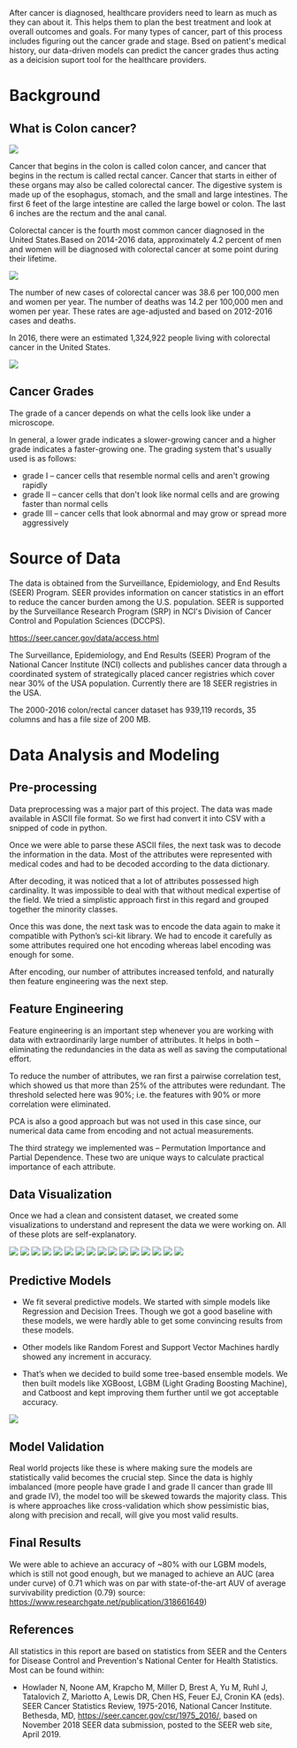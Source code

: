 
After cancer is diagnosed, healthcare providers need to learn as much as they can about it. This helps them to plan the best treatment and look at overall outcomes and goals. For many types of cancer, part of this process includes figuring out the cancer grade and stage. Bsed on patient's medical history, our data-driven models can predict the cancer grades thus acting as a deicision suport tool for the healthcare providers.

# Background

## What is Colon cancer?

<img src="images/anatomy.jpg?raw=true"/>


Cancer that begins in the colon is called colon cancer, and cancer that begins in the rectum is called rectal cancer. Cancer that starts in either of these organs may also be called colorectal cancer.
The digestive system is made up of the esophagus, stomach, and the small and large intestines. The first 6 feet of the large intestine are called the large bowel or colon. The last 6 inches are the rectum and the anal canal.


Colorectal cancer is the fourth most common cancer diagnosed in the United States.Based on 2014-2016 data, approximately 4.2 percent of men and women will be diagnosed with colorectal cancer at some point during their lifetime. 

<img src="images/Colon cancer at a glance.png?raw=true"/>

The number of new cases of colorectal cancer was 38.6 per 100,000 men and women per year. The number of deaths was 14.2 per 100,000 men and women per year. These rates are age-adjusted and based on 2012-2016 cases and deaths.

In 2016, there were an estimated 1,324,922 people living with colorectal cancer in the United States.

<img src="images/Cancer Cases Stats.png?raw=true"/>


## Cancer Grades

The grade of a cancer depends on what the cells look like under a microscope.

In general, a lower grade indicates a slower-growing cancer and a higher grade indicates a faster-growing one. The grading system that's usually used is as follows:

- grade I – cancer cells that resemble normal cells and aren't growing rapidly
- grade II – cancer cells that don't look like normal cells and are growing faster than normal cells
- grade III – cancer cells that look abnormal and may grow or spread more aggressively

# Source of Data

The data is obtained from the Surveillance, Epidemiology, and End Results (SEER) Program. SEER provides information on cancer statistics in an effort to reduce the cancer burden among the U.S. population. SEER is supported by the Surveillance Research Program (SRP) in NCI's Division of Cancer Control and Population Sciences (DCCPS).

https://seer.cancer.gov/data/access.html

The Surveillance, Epidemiology, and End Results (SEER) Program of the National Cancer Institute (NCI) collects and publishes cancer data through a coordinated system of strategically placed cancer registries which cover near 30% of the USA population. Currently there are 18 SEER registries in the USA.

The 2000-2016 colon/rectal cancer dataset has 939,119 records, 35 columns and has a file size of 200 MB.

# Data Analysis and Modeling

## Pre-processing

Data preprocessing was a major part of this project. The data was made available in ASCII file format. So we first had convert it into CSV with a snipped of code in python. 

Once we were able to parse these ASCII files, the next task was to decode the information in the data. Most of the attributes were represented with medical codes and had to be decoded according to the data dictionary. 

After decoding, it was noticed that a lot of attributes possessed high cardinality. It was impossible to deal with that without medical expertise of the field. We tried a simplistic approach first in this regard and grouped together the minority classes. 

Once this was done, the next task was to encode the data again to make it compatible with Python’s sci-kit library. We had to encode it carefully as some attributes required one hot encoding whereas label encoding was enough for some. 

After encoding, our number of attributes increased tenfold, and naturally then feature engineering was the next step.

## Feature Engineering

Feature engineering is an important step whenever you are working with data with extraordinarily large number of attributes. It helps in both – eliminating the redundancies in the data as well as saving the computational effort. 

To reduce the number of attributes, we ran first a pairwise correlation test, which showed us that more than 25% of the attributes were redundant. The threshold selected here was 90%; i.e. the features with 90% or more correlation were eliminated. 

PCA is also a good approach but was not used in this case since, our numerical data came from encoding and not actual measurements.

The third strategy we implemented was – Permutation Importance and Partial Dependence. These two are unique ways to calculate practical importance of each attribute. 

## Data Visualization

Once we had a clean and consistent dataset, we created some visualizations to understand and represent the data we were working on. All of these plots are self-explanatory.

<img src="images/Grade.jpeg?raw=true"/>
<img src="images/Age.jpeg?raw=true"/>
<img src="images/BEHO3V.jpeg?raw=true"/>
<img src="images/HISTO3EV.jpeg?raw=true"/>
<img src="images/Laterality.jpeg?raw=true"/>
<img src="images/MDXRECMP.jpeg?raw=true"/>
<img src="images/RAC_RECA.jpeg?raw=true"/>
<img src="images/YDX.jpeg?raw=true"/>
<img src="images/Reporting Source.jpeg?raw=true"/>
<img src="images/SEQ_NUM.jpeg?raw=true"/>
<img src="images/BEHTREND.jpeg?raw=true"/>
<img src="images/DX_CONF.jpeg?raw=true"/>
<img src="images/Origin.jpeg?raw=true"/>
<img src="images/PRIMSITE.jpeg?raw=true"/>
<img src="images/Sex.jpeg?raw=true"/>
<img src="images/Registries.jpeg?raw=true"/>

## Predictive Models

- We fit several predictive models. We started with simple models like Regression and Decision Trees. Though we got a good baseline with these models, we were hardly able to get some convincing results from these models. 

- Other models like Random Forest and Support Vector Machines hardly showed any increment in accuracy.

- That’s when we decided to build some tree-based ensemble models. We then built models like XGBoost, LGBM (Light Grading Boosting Machine), and Catboost and kept improving them further until we got acceptable accuracy. 

<img src="images/Annotation 2019-11-18 190200.png?raw=true"/>

## Model Validation

Real world projects like these is where making sure the models are statistically valid becomes the crucial step. Since the data is highly imbalanced (more people have grade I and grade II cancer than grade III and grade IV), the model too will be skewed towards the majority class. This is where approaches like cross-validation which show pessimistic bias, along with precision and recall, will give you most valid results.

## Final Results

We were able to achieve an accuracy of ~80% with our LGBM models, which is still not good enough, but we managed to achieve an AUC (area under curve) of 0.71 which was on par with state-of-the-art AUV of average survivability prediction (0.79) source: https://www.researchgate.net/publication/318661649)

## References

All statistics in this report are based on statistics from SEER and the Centers for Disease Control and Prevention's National Center for Health Statistics. Most can be found within:

- Howlader N, Noone AM, Krapcho M, Miller D, Brest A, Yu M, Ruhl J, Tatalovich Z, Mariotto A, Lewis DR, Chen HS, Feuer EJ, Cronin KA (eds). SEER Cancer Statistics Review, 1975-2016, National Cancer Institute. Bethesda, MD, https://seer.cancer.gov/csr/1975_2016/, based on November 2018 SEER data submission, posted to the SEER web site, April 2019.





